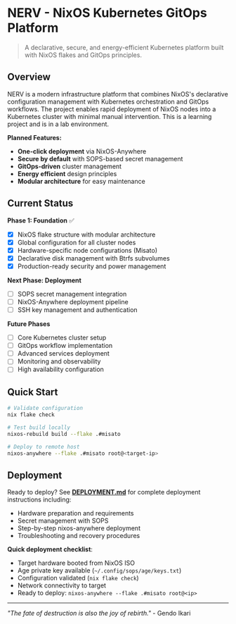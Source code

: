 # NERV - NixOS Kubernetes GitOps Platform

> A declarative, secure, and energy-efficient Kubernetes platform built with NixOS flakes and GitOps principles.

## Overview

NERV is a modern infrastructure platform that combines NixOS's declarative configuration management with Kubernetes orchestration and GitOps workflows. The project enables rapid deployment of NixOS nodes into a Kubernetes cluster with minimal manual intervention. This is a learning project and is in a lab environment.

**Planned Features:**
- **One-click deployment** via NixOS-Anywhere
- **Secure by default** with SOPS-based secret management
- **GitOps-driven** cluster management
- **Energy efficient** design principles
- **Modular architecture** for easy maintenance

## Current Status

**Phase 1: Foundation** ✅
- [x] NixOS flake structure with modular architecture
- [x] Global configuration for all cluster nodes
- [x] Hardware-specific node configurations (Misato)
- [x] Declarative disk management with Btrfs subvolumes
- [x] Production-ready security and power management

**Next Phase: Deployment**
- [ ] SOPS secret management integration
- [ ] NixOS-Anywhere deployment pipeline
- [ ] SSH key management and authentication

**Future Phases**
- [ ] Core Kubernetes cluster setup
- [ ] GitOps workflow implementation
- [ ] Advanced services deployment
- [ ] Monitoring and observability
- [ ] High availability configuration

## Quick Start

```bash
# Validate configuration
nix flake check

# Test build locally
nixos-rebuild build --flake .#misato

# Deploy to remote host
nixos-anywhere --flake .#misato root@<target-ip>
```

## Deployment

Ready to deploy? See **[DEPLOYMENT.md](DEPLOYMENT.md)** for complete deployment instructions including:
- Hardware preparation and requirements
- Secret management with SOPS
- Step-by-step nixos-anywhere deployment
- Troubleshooting and recovery procedures

**Quick deployment checklist**:
- Target hardware booted from NixOS ISO
- Age private key available (`~/.config/sops/age/keys.txt`)
- Configuration validated (`nix flake check`)
- Network connectivity to target
- Ready to deploy: `nixos-anywhere --flake .#misato root@<ip>`

---

*"The fate of destruction is also the joy of rebirth."* - Gendo Ikari